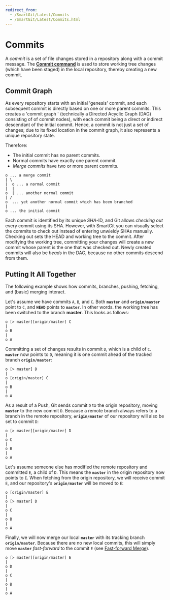 ```yaml
---
redirect_from:
  - /SmartGit/Latest/Commits
  - /SmartGit/Latest/Commits.html
---
```

# Commits

A *commit* is a set of file changes stored in a repository along with a commit message.
The **[Commit command](Local-Operations-on-the-Working-Tree.md#commit)** is
used to store working tree changes (which have been staged) in the local repository, thereby
creating a new commit.

## Commit Graph

As every repository starts with an initial 'genesis' commit, and each subsequent commit is directly based on one or more parent commits. 
This creates a 'commit graph ' (technically a Directed Acyclic Graph (DAG) consisting of of commit nodes), with each commit being a direct or
indirect descendant of the initial commit. Hence, a commit is not just a set of changes; due to its fixed location in the commit graph, it also represents a unique repository state.

Therefore:
- The initial commit has no parent commits.
- Normal commits have exactly one parent commit.
- *Merge commits* have two or more parent commits.

``` text
o ... a merge commit
| \
|  o ... a normal commit
|  |
o  | ... another normal commit
| /
o  ... yet another normal commit which has been branched
|
o ... the initial commit
```

Each commit is identified by its unique *SHA*-ID, and Git allows
*checking out* every commit using its SHA. However, with SmartGit you
can visually select the commits to check out instead of entering 
unwieldy SHAs manually. Checking out sets the HEAD and working tree
to the commit. After modifying the working tree, committing your
changes will create a new commit whose parent is the one that was checked out. 
Newly created commits will also be *heads* in the DAG, 
because no other commits descend from them.

## Putting It All Together

The following example shows how commits, branches, pushing, fetching, and
(basic) merging interact.

Let's assume we have commits `A`, `B`, and `C`. Both **`master`** and
**`origin/master`** point to `C`, and **`HEAD`** points to **`master`**. In
other words. the working tree has been switched to the branch **master**.
This looks as follows:

``` text
o [> master][origin/master] C
|
o B
|
o A
```

Committing a set of changes results in commit `D`, which is a child of
`C`. **`master`** now points to `D`, meaning it is one commit ahead of the
tracked branch **`origin/master`**:

``` text
o [> master] D
|
o [origin/master] C
|
o B
|
o A
```

As a result of a Push, Git sends commit `D` to the origin
repository, moving **`master`** to the new commit `D`. Because a remote
branch always refers to a branch in the remote repository,
**`origin/master`** of our repository will also be set to commit `D`:

``` text
o [> master][origin/master] D
|
o C
|
o B
|
o A
```

Let's assume someone else has modified the remote repository
and committed `E`, a child of `D`. This means the **`master`** in
the origin repository now points to `E`. When fetching from the origin
repository, we will receive commit `E`, and our repository's
**`origin/master`** will be moved to `E`:

``` text
o [origin/master] E
|
o [> master] D
|
o C
|
o B
|
o A
```

Finally, we will now merge our local **`master`** with its tracking branch
**`origin/master`**. Because there are no new local commits, this will
simply move **`master`** *fast-forward* to the commit `E` (see [Fast-forward Merge](Merging.md#fast-forward-merge)).

``` text
o [> master][origin/master] E
|
o D
|
o C
|
o B
|
o A
```
